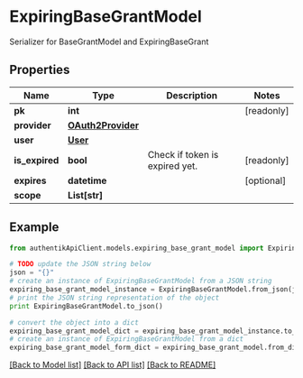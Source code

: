 # ExpiringBaseGrantModel

Serializer for BaseGrantModel and ExpiringBaseGrant

## Properties
Name | Type | Description | Notes
------------ | ------------- | ------------- | -------------
**pk** | **int** |  | [readonly] 
**provider** | [**OAuth2Provider**](OAuth2Provider.md) |  | 
**user** | [**User**](User.md) |  | 
**is_expired** | **bool** | Check if token is expired yet. | [readonly] 
**expires** | **datetime** |  | [optional] 
**scope** | **List[str]** |  | 

## Example

```python
from authentikApiClient.models.expiring_base_grant_model import ExpiringBaseGrantModel

# TODO update the JSON string below
json = "{}"
# create an instance of ExpiringBaseGrantModel from a JSON string
expiring_base_grant_model_instance = ExpiringBaseGrantModel.from_json(json)
# print the JSON string representation of the object
print ExpiringBaseGrantModel.to_json()

# convert the object into a dict
expiring_base_grant_model_dict = expiring_base_grant_model_instance.to_dict()
# create an instance of ExpiringBaseGrantModel from a dict
expiring_base_grant_model_form_dict = expiring_base_grant_model.from_dict(expiring_base_grant_model_dict)
```
[[Back to Model list]](../README.md#documentation-for-models) [[Back to API list]](../README.md#documentation-for-api-endpoints) [[Back to README]](../README.md)


